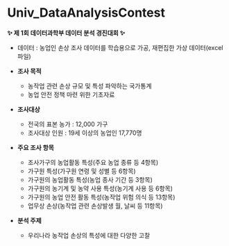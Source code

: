 # Univ_DataAnalysisContest
**✨ 제 1회 데이터과학부 데이터 분석 경진대회 ✨**
- 데이터 : 농업인 손상 조사 데이터를 학습용으로 가공, 재편집한 가상 데이터(excel 파일)

- **조사 목적**
    - 농작업 관련 손상 규모 및 특성 파악하는 국가통계
    - 농업 안전 정책 마련 위한 기초자료
 
- **조사대상**
    - 전국의 표본 농가 : 12,000 가구
    - 조사대상 인원 : 19세 이상의 농업인 17,770명

- **주요 조사 항목**
    - 조사가구의 농업활동 특성(주요 농업 종류 등 4항목)
    - 가구원 특성(가구원 연령 및 성별 등 6항목)
    - 가구원의 농업활동 특성(농업 종사 기간 등 3항목)
    - 가구원의 농기계 및 농약 사용 특성(농기계 사용 등 6항목)
    - 가구원의 농업 안전 활동 특성(농작업 위험 의식 등 13항목)
    - 업무상 손상(농작업 관련 손상발생 월, 날씨 등 11항목)

- **분석 주제**
    - 우리나라 농작업 손상의 특성에 대한 다양한 고찰

